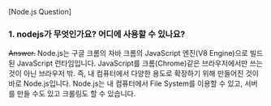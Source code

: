 [Node.js Question]

### 1. nodejs가 무엇인가요? 어디에 사용할 수 있나요?

~~Answer.~~
Node.js는 구글 크롬의 자바 크롬의 JavaScript 엔진(V8 Engine)으로 빌드 된 JavaScript 런타임입니다.
JavaScript를 크롬(Chrome)같은 브라우저에서만 쓰는 것이 아닌 브라우저 밖. 즉, 내 컴퓨터에서 다양한 용도로 확장하기 위해 만들어진 것이 바로 Node.js입니다. Node.js는 내 컴퓨터에서 File System를 이용할 수 있고, 서버를 만들 수도 있고 크롤링도 할 수 있습니다.

